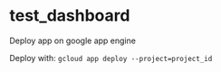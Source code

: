 # test_dashboard

Deploy app on google app engine


Deploy with: ```gcloud app deploy --project=project_id```
